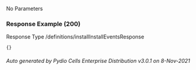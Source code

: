 






 
  


No Parameters



### Response Example (200)
Response Type /definitions/installInstallEventsResponse

```
{}
```




###### Auto generated by Pydio Cells Enterprise Distribution v3.0.1 on 8-Nov-2021
